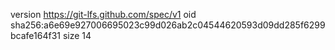 version https://git-lfs.github.com/spec/v1
oid sha256:a6e69e927006695023c99d026ab2c04544620593d09dd285f6299bcafe164f31
size 14
